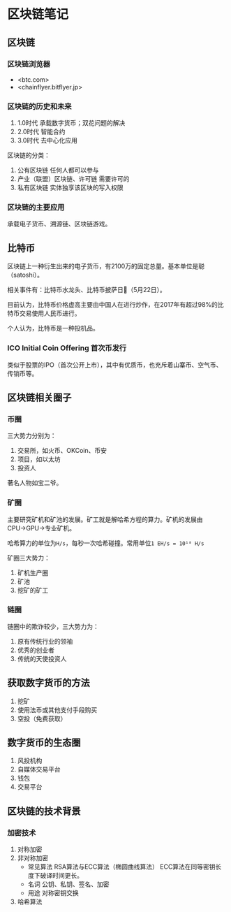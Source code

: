 # 区块链笔记

## 区块链

### 区块链浏览器

- <btc.com>
- <chainflyer.bitflyer.jp>

### 区块链的历史和未来

1. 1.0时代 承载数字货币；双花问题的解决
2. 2.0时代 智能合约
3. 3.0时代 去中心化应用

区块链的分类：

1. 公有区块链 任何人都可以参与
2. 产业（联盟）区块链、许可链 需要许可的
3. 私有区块链 实体独享该区块的写入权限

### 区块链的主要应用

承载电子货币、溯源链、区块链游戏。

## 比特币

区块链上一种衍生出来的电子货币，有2100万的固定总量。基本单位是聪（satoshi）。

相关事件有：比特币水龙头、比特币披萨日🍕（5月22日）。

目前认为，比特币价格虚高主要由中国人在进行炒作，在2017年有超过98%的比特币交易使用人民币进行。

个人认为，比特币是一种投机品。

### ICO Initial Coin Offering 首次币发行

类似于股票的IPO（首次公开上市），其中有优质币，也充斥着山寨币、空气币、传销币等。

## 区块链相关圈子

### 币圈

三大势力分别为：

1. 交易所，如火币、OKCoin、币安
2. 项目，如以太坊
3. 投资人

著名人物如宝二爷。

### 矿圈

主要研究矿机和矿池的发展。矿工就是解哈希方程的算力。矿机的发展由CPU→GPU→专业矿机。

哈希算力的单位为`H/s`，每秒一次哈希碰撞。常用单位`1 EH/s = 10¹⁸ H/s`

矿圈三大势力：

1. 矿机生产圈
2. 矿池
3. 挖矿的矿工

### 链圈

链圈中的欺诈较少，三大势力为：

1. 原有传统行业的领袖
2. 优秀的创业者
3. 传统的天使投资人

## 获取数字货币的方法

1. 挖矿
2. 使用法币或其他支付手段购买
3. 空投（免费获取）

## 数字货币的生态圈

1. 风投机构
2. 自媒体交易平台
3. 钱包
4. 交易平台

## 区块链的技术背景

### 加密技术

1. 对称加密
2. 非对称加密
    - 常见算法 RSA算法与ECC算法（椭圆曲线算法） ECC算法在同等密钥长度下破译时间更长。
    - 名词 公钥、私钥、签名、加密
    - 用途 对称密钥交换
3. 哈希算法
